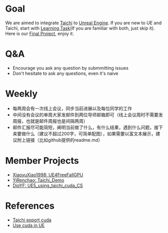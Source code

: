 # Goal
We are aimed to integrate [Taichi](https://github.com/taichi-dev/taichi) to [Unreal Engine](https://github.com/EpicGames/UnrealEngine). 
If you are new to UE and Taichi, start with [Learning Task](https://docs.qq.com/doc/DTlJGVkVua2laZWtt?&u=0b0a9edce3c044e9a0b46224e3c1194b)(If you are familiar with both, just skip it).   
Here is our [Final Project](https://docs.qq.com/doc/DTkJCTFVTdWR2VVFV), enjoy it.

# Q&A
- Encourage you ask any question by submmitting issues
- Don't hesitate to ask any questions, even it's naive

# Weekly
- 每两周会有一次线上会议，同步当前进展以及每位同学的工作
- 中间没有会议的单周大家发邮件到两位导师邮箱即可（线上会议周时不需要发周报，也就是邮件周报也是间隔两周）
- 邮件汇报尽可能简短，阐明当前做了什么，有什么结果，遇到什么问题，接下来要做什么（建议不超过200字，可简单配图），如果需要以富文本展示，建议附上链接（比如github提供的readme.md）

# Member Projects
- [XiaoyuXiao1998: UE4FreeFallGPU](https://github.com/XiaoyuXiao1998/UE4FreeFallGPU)
- [YiRenchao: Taichi_Demo](https://github.com/ywsimon/Taichi_demo)
- [DioYF: UE5_using_taichi_cuda_CS](https://github.com/DIOYF/UE5Demo_usingTaichiCudaCS)

# References
- [Taichi export cuda](https://github.com/taichi-dev/taichi-aot-demo/tree/master/mpm88_desktop)
- [Use cuda in UE](https://www.sciement.com/tech-blog/c/cuda_in_ue4/)


